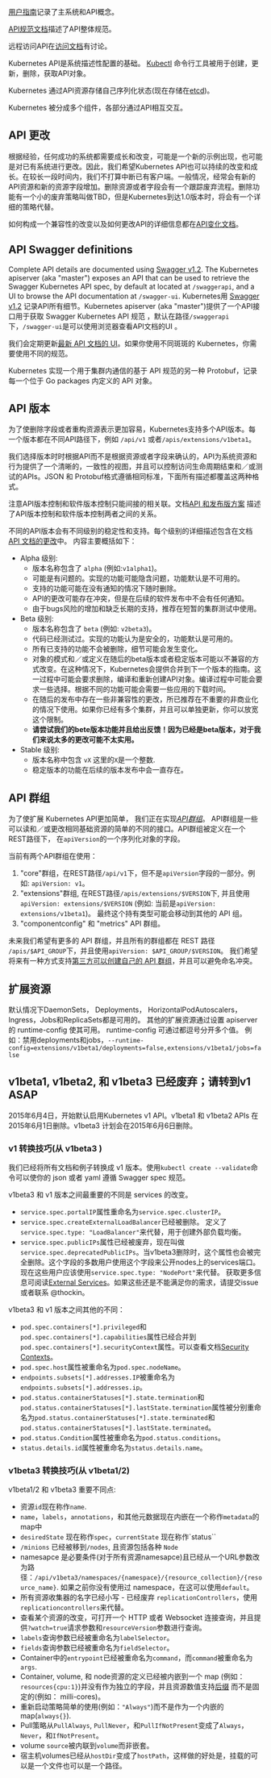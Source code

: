 ---
---

[用户指南](/docs/user-guide/)记录了主系统和API概念。

[API规范文档](https://github.com/kubernetes/kubernetes/tree/{{page.githubbranch}}/docs/devel/api-conventions.md)描述了API整体规范。

远程访问API在[访问文档](/docs/admin/accessing-the-api)有讨论。

Kubernetes API是系统描述性配置的基础。 [Kubectl](/docs/user-guide/kubectl/kubectl) 命令行工具被用于创建，更新，删除，获取API对象。

Kubernetes 通过API资源存储自己序列化状态(现在存储在[etcd](https://coreos.com/docs/distributed-configuration/getting-started-with-etcd/))。

Kubernetes 被分成多个组件，各部分通过API相互交互。

## API 更改

根据经验，任何成功的系统都需要成长和改变，可能是一个新的示例出现，也可能是对已有系统进行更改。因此，我们希望Kubernetes API也可以持续的改变和成长。在较长一段时间内，我们不打算中断已有客户端。一般情况，经常会有新的API资源和新的资源字段增加。删除资源或者字段会有一个跟踪废弃流程。删除功能有一个小的废弃策略叫做TBD，但是Kubernetes到达1.0版本时，将会有一个详细的策略代替。

如何构成一个兼容性的改变以及如何更改API的详细信息都在[API变化文档](https://github.com/kubernetes/kubernetes/tree/{{page.githubbranch}}/docs/devel/api_changes.md)。

## API Swagger definitions

Complete API details are documented using [Swagger v1.2](http://swagger.io/). The Kubernetes apiserver (aka "master") exposes an API that can be used to retrieve the Swagger Kubernetes API spec, by default at located at `/swaggerapi`, and a UI to browse the API documentation at `/swagger-ui`.
Kubernetes用 [Swagger v1.2](http://swagger.io/) 记录API所有细节。Kubernetes apiserver (aka "master")提供了一个API接口用于获取 Swagger Kubernetes API 规范 ，默认在路径`/swaggerapi`下，`/swagger-ui`是可以使用浏览器查看API文档的UI
。

我们会定期更新[最新 API 文档的 UI](http://kubernetes.io/kubernetes/third_party/swagger-ui/)。如果你使用不同斑斑的 Kubernetes，你需要使用不同的规范。

Kubernetes 实现一个用于集群内通信的基于 API 规范的另一种 Protobuf，记录每一个位于 Go packages 内定义的 API 对象。

## API 版本

为了使删除字段或者重构资源表示更加容易，Kubernetes支持多个API版本。每一个版本都在不同API路径下，例如 `/api/v1` 或者`/apis/extensions/v1beta1`。

我们选择版本时时根据API而不是根据资源或者字段来确认的，API为系统资源和行为提供了一个清晰的，一致性的视图，并且可以控制访问生命周期结束和／或测试的APIs。JSON 和 Protobuf格式遵循相同标准，下面所有描述都覆盖这两种格式。

注意API版本控制和软件版本控制只能间接的相关联。文档[API 和发布版方案](https://github.com/kubernetes/kubernetes/blob/{{page.githubbranch}}/docs/design/versioning.md) 描述了API版本控制和软件版本控制两者之间的关系。


不同的API版本会有不同级别的稳定性和支持。每个级别的详细描述包含在文档[API 文档的更改](https://github.com/kubernetes/kubernetes/tree/{{page.githubbranch}}/docs/devel/api_changes.md#alpha-beta-and-stable-versions)中。 内容主要概括如下：

- Alpha 级别:
    - 版本名称包含了 `alpha` (例如:`v1alpha1`)。
    - 可能是有问题的。实现的功能可能隐含问题，功能默认是不可用的。
    - 支持的功能可能在没有通知的情况下随时删除。
    - API的更改可能存在冲突，但是在后续的软件发布中不会有任何通知。
    - 由于bugs风险的增加和缺乏长期的支持，推荐在短暂的集群测试中使用。
- Beta 级别:
    - 版本名称包含了 `beta` (例如: `v2beta3`)。
    - 代码已经测试过。实现的功能认为是安全的，功能默认是可用的。
    - 所有已支持的功能不会被删除，细节可能会发生变化。
    - 对象的模式和／或定义在随后的beta版本或者稳定版本可能以不兼容的方式改变。在这种情况下，Kubernetes会提供合并到下一个版本的指南。这一过程中可能会要求删除，编译和重新创建API对象。编译过程中可能会要求一些选择。根据不同的功能可能会需要一些应用的下载时间。
    - 在随后的发布中存在一些非兼容性的更改，所已推荐在不重要的非商业化的情况下使用。如果你已经有多个集群，并且可以单独更新，你可以放宽这个限制。
    - **请尝试我们的bete版本功能并且给出反馈！因为已经是beta版本，对于我们来说太多的更改可能不太实用。**
- Stable 级别:
    - 版本名称中包含 `vX` 这里的`X`是一个整数.
    - 稳定版本的功能在后续的版本发布中会一直存在。

## API 群组

为了使扩展 Kubernetes API更加简单，
我们正在实现[*API群组*](https://github.com/kubernetes/kubernetes/blob/{{page.githubbranch}}/docs/proposals/api-group.md)。
API群组是一些可以读和／或更改相同基础资源的简单的不同的接口。API群组被定义在一个REST路径下，
在`apiVersion`的一个序列化对象的字段。

当前有两个API群组在使用：

1. "core"群组，在REST路径`/api/v1`下，但不是`apiVersion`字段的一部分。例如: `apiVersion: v1`。
1. "extensions"群组, 在REST路径`/apis/extensions/$VERSION`下, 并且使用  `apiVersion: extensions/$VERSION` (例如: 当前是`apiVersion: extensions/v1beta1`)。
  最终这个持有类型可能会移动到其他的 API 组。
1. "componentconfig" 和 "metrics" API 群组。


未来我们希望有更多的 API 群组，并且所有的群组都在 REST 路径
`/apis/$API_GROUP`下，并且使用`apiVersion: $API_GROUP/$VERSION`。
我们希望将来有一种方式支持[第三方可以创建自己的 API 群组](https://github.com/kubernetes/kubernetes/blob/{{page.githubbranch}}/docs/design/extending-api.md)，并且可以避免命名冲突。


## 扩展资源

默认情况下DaemonSets， Deployments， HorizontalPodAutoscalers， Ingress，Jobs和ReplicaSets都是可用的。
其他的扩展资源通过设置 apiserver 的 runtime-config 使其可用。
runtime-config 可通过都逗号分开多个值。
例如：禁用deployments和jobs，`--runtime-config=extensions/v1beta1/deployments=false,extensions/v1beta1/jobs=false`

## v1beta1, v1beta2, 和 v1beta3 已经废弃；请转到v1 ASAP

2015年6月4日，开始默认启用Kubernetes v1 API。v1beta1 和 v1beta2 APIs 在2015年6月1日删除。v1beta3 计划会在2015年6月6日删除。

### v1 转换技巧(从 v1beta3 )

我们已经将所有文档和例子转换成 v1 版本。使用`kubectl create --validate`命令可以使你的 json 或者 yaml 遵循 Swagger spec 规范。

v1beta3 和 v1 版本之间最重要的不同是 services 的改变。

* `service.spec.portalIP`属性重命名为`service.spec.clusterIP`。
* `service.spec.createExternalLoadBalancer`已经被删除。 定义了`service.spec.type: "LoadBalancer"`来代替，用于创建外部负载均衡。
* `service.spec.publicIPs`属性已经被废弃，现在叫做`service.spec.deprecatedPublicIPs`。当v1beta3删除时，这个属性也会被完全删除。这个字段的多数用户使用这个字段来公开nodes上的services端口。现在这些用户应该使用`service.spec.type: "NodePort"`来代替。 获取更多信息可阅读[External Services](/docs/user-guide/services/#external-services)。如果这些还是不能满足你的需求，请提交issue或者联系 @thockin。

v1beta3 和 v1 版本之间其他的不同：

* `pod.spec.containers[*].privileged`和`pod.spec.containers[*].capabilities`属性已经合并到`pod.spec.containers[*].securityContext`属性。可以查看文档[Security Contexts](/docs/user-guide/security-context)。
* `pod.spec.host`属性被重命名为`pod.spec.nodeName`。
* `endpoints.subsets[*].addresses.IP`被重命名为`endpoints.subsets[*].addresses.ip`。
* `pod.status.containerStatuses[*].state.termination`和`pod.status.containerStatuses[*].lastState.termination`属性被分别重命名为`pod.status.containerStatuses[*].state.terminated`和`pod.status.containerStatuses[*].lastState.terminated`。
* `pod.status.Condition`属性被重命名为`pod.status.conditions`。
* `status.details.id`属性被重命名为`status.details.name`。

### v1beta3 转换技巧(从 v1beta1/2)

v1beta1/2 和 v1beta3 重要不同点:

* 资源`id`现在称作`name`.
* `name`，`labels`，`annotations`，和其他元数据现在内嵌在一个称作`metadata`的map中
* `desiredState` 现在称作`spec`，`currentState` 现在称作`status``
* `/minions` 已经被移到`/nodes`, 且资源包括各种 `Node`
* namesapce 是必要条件(对于所有资源namesapce)且已经从一个URL参数改为路径：`/api/v1beta3/namespaces/{namespace}/{resource_collection}/{resource_name}`. 如果之前你没有使用过 namespace，在这可以使用`default`。
* 所有资源收集器的名字已经小写 - 已经废弃 `replicationControllers`，使用 `replicationcontrollers`来代替。
* 查看某个资源的改变，可打开一个 HTTP 或者 Websocket 连接查询，并且提供`?watch=true`请求参数和`resourceVersion`参数进行查询。
* `labels`查询参数已经被重命名为`labelSelector`。
* `fields`查询参数已经被重命名为`fieldSelector`。
* Container中的`entrypoint`已经被重命名为`command`，而`command`被重命名为`args`.
* Container, volume, 和 node资源的定义已经被内嵌到一个 map (例如： `resources{cpu:1}`)并没有作为独立的字段，并且资源数值支持[后缀](/docs/user-guide/compute-resources/#specifying-resource-quantities) 而不是固定的(例如： milli-cores)。
* 重新启动策略简单的使用(例如：`"Always"`)而不是作为一个内嵌的map(`always{}`).
* Pull策略从`PullAlways`, `PullNever`，和`PullIfNotPresent`变成了`Always`，`Never`，和`IfNotPresent`。
* volume `source`被内联到`volume`而非嵌套。
* 宿主机volumes已经从`hostDir`变成了`hostPath`，这样做的好处是，挂载的可以是一个文件也可以是一个路径。

